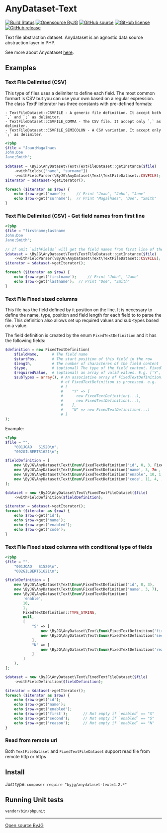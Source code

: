 # AnyDataset-Text

[![Build Status](https://github.com/byjg/anydataset-text/actions/workflows/phpunit.yml/badge.svg?branch=master)](https://github.com/byjg/anydataset-text/actions/workflows/phpunit.yml)
[![Opensource ByJG](https://img.shields.io/badge/opensource-byjg-success.svg)](http://opensource.byjg.com)
[![GitHub source](https://img.shields.io/badge/Github-source-informational?logo=github)](https://github.com/byjg/anydataset-text/)
[![GitHub license](https://img.shields.io/github/license/byjg/anydataset-text.svg)](https://opensource.byjg.com/opensource/licensing.html)
[![GitHub release](https://img.shields.io/github/release/byjg/anydataset-text.svg)](https://github.com/byjg/anydataset-text/releases/)

Text file abstraction dataset. Anydataset is an agnostic data source abstraction layer in PHP. 

See more about Anydataset [here](https://opensource.byjg.com/anydataset).

## Examples

### Text File Delimited (CSV)

This type of files uses a delimiter to define each field. The most common formart is CSV but you can use your own based on a regular expression.
The class TextFileIterator has three constants with pre-defined formats:

    - TextFileDataset::CSVFILE - A generic file definition. It accept both `,` and `;` as delimiter. 
    - TextFileDataset::CSVFILE_COMMA - The CSV file. It accept only `,` as delimiter. 
    - TextFileDataset::CSVFILE_SEMICOLON - A CSV variation. It accept only `;` as delimiter. 

```php
<?php
$file = "Joao;Magalhaes
John;Doe
Jane;Smith";
    
$dataset = \ByJG\AnyDataset\Text\TextFileDataset::getInstance($file)
    ->withFields(["name", "surname"])
    ->withFieldParser(\ByJG\AnyDataset\Text\TextFileDataset::CSVFILE);
$iterator = $dataset->getIterator();

foreach ($iterator as $row) {
    echo $row->get('name');     // Print "Joao", "John", "Jane"
    echo $row->get('surname');  // Print "Magalhaes", "Doe", "Smith"
}
```

### Text File Delimited (CSV) - Get field names from first line

```php
<?php
$file = "firstname;lastname
John;Doe
Jane;Smith";
    
// If omit `withFields` will get the field names from first line of the file
$dataset = \ByJG\AnyDataset\Text\TextFileDataset::getInstance($file)
    ->withFieldParser(\ByJG\AnyDataset\Text\TextFileDataset::CSVFILE);
$iterator = $dataset->getIterator();

foreach ($iterator as $row) {
    echo $row->get('firstname');     // Print "John", "Jane"
    echo $row->get('lastname');  // Print "Doe", "Smith"
}
```

### Text File Fixed sized columns

This file has the field defined by it position on the line. It is necessary to define the name, type, position and field length for each field to to parse the file.
This definition also allows set up required values and sub-types based on a value.

The field definition is created by the enum `FixedTextDefinition` and it has the following fields:

```php
$definition = new FixedTextDefinition(
    $fieldName,      # The field name
    $startPos,       # The start position of this field in the row
    $length,         # The number of characteres of the field content
    $type,           # (optional) The type of the field content. FixedTextDefinition::TYPE_NUMBER or FixedTextDefinition::TYPE_STRING (default)
    $requiredValue,  # (optional) an array of valid values. E.g. ['Y', 'N']
    $subTypes = array(), # An associative array of FixedTextDefinition. If the value matches with the key of the associative array, then a sub set
                         # of FixedTextDefinition is processed. e.g.
                         # [
                         #    "Y" => [
                         #      new FixedTextDefinition(...),
                         #      new FixedTextDefinition(...),
                         #    ],
                         #    "N" => new FixedTextDefinition(...)
                         # ]
);
```

Example:


```php
<?php
$file = "".
    "001JOAO   S1520\n".
    "002GILBERTS1621\n";

$fieldDefinition = [
    new \ByJG\AnyDataset\Text\Enum\FixedTextDefinition('id', 0, 3, FixedTextDefinition::TYPE_NUMBER),
    new \ByJG\AnyDataset\Text\Enum\FixedTextDefinition('name', 3, 7m , FixedTextDefinition::TYPE_STRING),
    new \ByJG\AnyDataset\Text\Enum\FixedTextDefinition('enable', 10, 1, , FixedTextDefinition::TYPE_STRING, ['S', 'N']), // Required values --> S or N
    new \ByJG\AnyDataset\Text\Enum\FixedTextDefinition('code', 11, 4, , FixedTextDefinition::TYPE_NUMBER),
];

$dataset = new \ByJG\AnyDataset\Text\FixedTextFileDataset($file)
    ->withFieldDefinition($fieldDefinition);

$iterator = $dataset->getIterator();
foreach ($iterator as $row) {
    echo $row->get('id');
    echo $row->get('name');
    echo $row->get('enabled');
    echo $row->get('code');
}
```

### Text File Fixed sized columns with conditional type of fields

```php
<?php
$file = "".
    "001JOAO   S1520\n".
    "002GILBERTS1621\n";

$fieldDefinition = [
    new \ByJG\AnyDataset\Text\Enum\FixedTextDefinition('id', 0, 3),
    new \ByJG\AnyDataset\Text\Enum\FixedTextDefinition('name', 3, 7),
    new \ByJG\AnyDataset\Text\Enum\FixedTextDefinition(
        'enable',
        10,
        1,
        FixedTextDefinition::TYPE_STRING,
        null,
        [
            "S" => [
                new \ByJG\AnyDataset\Text\Enum\FixedTextDefinition('first', 11, 1),
                new \ByJG\AnyDataset\Text\Enum\FixedTextDefinition('second', 12, 3),
            ],
            "N" => [
                new \ByJG\AnyDataset\Text\Enum\FixedTextDefinition('reason', 11, 4),
            ]
        ]
    ),
];

$dataset = new \ByJG\AnyDataset\Text\FixedTextFileDataset($file)
    ->withFieldDefinition($fieldDefinition);

$iterator = $dataset->getIterator();
foreach ($iterator as $row) {
    echo $row->get('id');
    echo $row->get('name');
    echo $row->get('enabled');
    echo $row->get('first');       // Not empty if `enabled` == "S"
    echo $row->get('second');      // Not empty if `enabled` == "S"
    echo $row->get('reason');      // Not empty if `enabled` == "N"
}
```

### Read from remote url

Both `TextFileDataset` and `FixedTextFileDataset` support read file from remote http or https

## Install

Just type: `composer require "byjg/anydataset-text=4.2.*"`

## Running Unit tests

```bash
vendor/bin/phpunit
```

----
[Open source ByJG](http://opensource.byjg.com)
